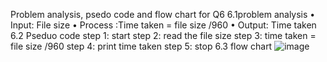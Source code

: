Problem analysis, psedo code and flow chart for Q6
6.1problem analysis
•	Input: File size 
•	Process :Time taken = file size /960
•	Output: Time taken
6.2 Pseduo code
step 1: start
step 2: read the file size
step 3: time taken = file size /960
step 4: print time taken
step 5: stop 
6.3 flow chart
![image](https://github.com/SWEG-2015EC-Batch/Lovelace-Coders/assets/149243635/26a0d914-7722-4952-bb02-9d354225506b)




